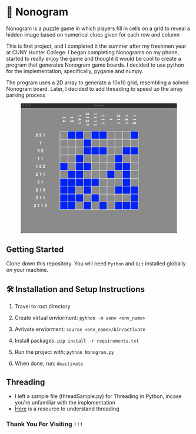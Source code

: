 # 🧩 Nonogram

Nonogram is a puzzle game in which players fill in cells on a grid to reveal a hidden image based on numerical clues
given for each row and column

This is first project, and I completed it the summer after my freshmen year at CUNY Hunter College. I began completing Nonograms on my phone, started to really enjoy the game and thought it would be cool to create a program that generates Nonogram game boards. I decided to use python for the implementation, specifically, pygame and numpy.

The program uses a 2D array to generate a 10x10 grid, resembling a solved Nonogram board. Later, I decided to add threading to speed up the array parsing process

<figure style="text-align: center">
    <p align="center"><img src="images/SC1.png" alt="drawing" width="600"/></p>
</figure>

## Getting Started

Clone down this repository. You will need `Python` and `Git` installed globally on your machine.

## 🛠 Installation and Setup Instructions

1. Travel to root directory

2. Create virtual enviorment: `python -m venv <env_name>`

3. Avtivate enviorment: `source <env_name>/bin/activate`

4. Install packages: `pip install -r requirements.txt`

5. Run the project with: `python Nonogram.py`

6. When done, run: `deactivate`

## Threading

- I left a sample file (threadSample.py) for Threading in Python, incase you're unfamiliar with the implementation
- [Here](https://www.w3schools.in/python/multithreaded-programming) is a resource to understand threading

### Thank You For Visiting `!!!`
